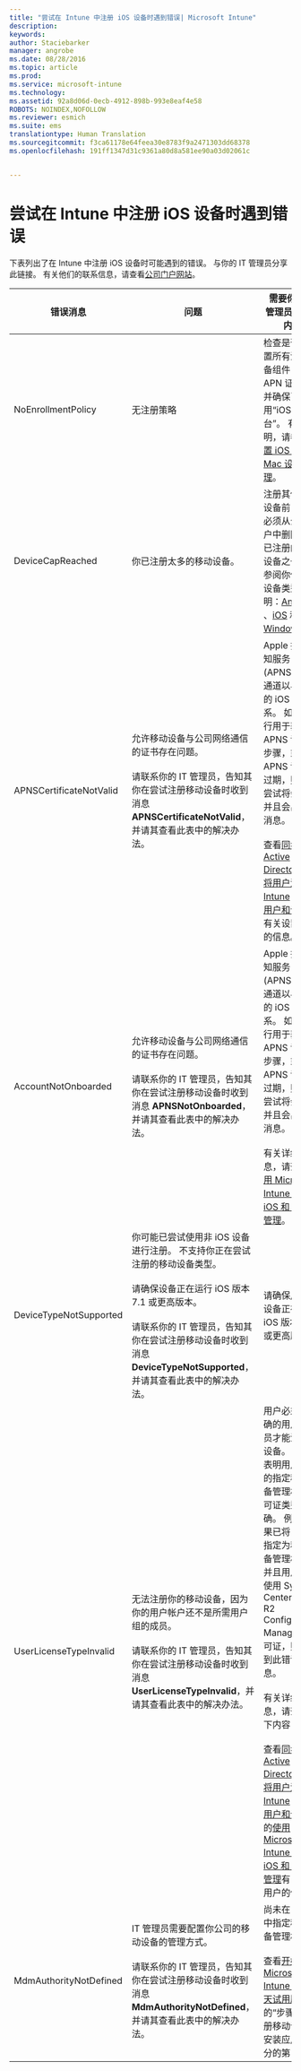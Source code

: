 ```yaml
---
title: "尝试在 Intune 中注册 iOS 设备时遇到错误| Microsoft Intune"
description: 
keywords: 
author: Staciebarker
manager: angrobe
ms.date: 08/28/2016
ms.topic: article
ms.prod: 
ms.service: microsoft-intune
ms.technology: 
ms.assetid: 92a8d06d-0ecb-4912-898b-993e8eaf4e58
ROBOTS: NOINDEX,NOFOLLOW
ms.reviewer: esmich
ms.suite: ems
translationtype: Human Translation
ms.sourcegitcommit: f3ca61178e64feea30e8783f9a2471303dd68378
ms.openlocfilehash: 191ff1347d31c9361a80d8a581ee90a03d02061c


---
```



# 尝试在 Intune 中注册 iOS 设备时遇到错误

下表列出了在 Intune 中注册 iOS 设备时可能遇到的错误。 与你的 IT 管理员分享此链接。 有关他们的联系信息，请查看[公司门户网站](http://portal.manage.microsoft.com)。

|错误消息|问题|需要你的 IT 管理员了解的内容|
|-----------------|---------|----------------------------------------------------------------------------------------------------------------------------------------------------------------|
|NoEnrollmentPolicy|无注册策略|检查是否已配置所有注册必备组件（比如 APN 证书），并确保已启用“iOS 平台”。 有关说明，请参阅[设置 iOS 和 Mac 设备管理](/intune/deploy-use/set-up-ios-and-mac-management-with-microsoft-intune)。|
|DeviceCapReached|你已注册太多的移动设备。|注册其他移动设备前，用户必须从公司门户中删除当前已注册的移动设备之一。 请参阅你使用的设备类型的说明：[Android ](unenroll-your-device-from-intune-android.md)、[iOS](unenroll-your-device-from-intune-ios.md) 和 [Windows](unenroll-your-device-from-intune-windows.md)。|
|APNSCertificateNotValid|允许移动设备与公司网络通信的证书存在问题。<br /><br />请联系你的 IT 管理员，告知其你在尝试注册移动设备时收到消息 **APNSCertificateNotValid**，并请其查看此表中的解决办法。|Apple 推送通知服务 (APNS) 提供通道以与注册的 iOS 设备联系。 如果未执行用于获取 APNS 证书的步骤，或者 APNS 证书已过期，则注册尝试将会失败并且会出现此消息。<br /><br />查看[同步 Active Directory 并将用户添加到 Intune](/Intune/Get-Started/start-with-a-paid-subscription-to-microsoft-intune-step-3) 和[组织用户和设备](/Intune/Get-Started/start-with-a-paid-subscription-to-microsoft-intune-step-5)中有关设置用户的信息。|
|AccountNotOnboarded|允许移动设备与公司网络通信的证书存在问题。<br /><br />请联系你的 IT 管理员，告知其你在尝试注册移动设备时收到消息 **APNSNotOnboarded**，并请其查看此表中的解决办法。|Apple 推送通知服务 (APNS) 提供通道以与注册的 iOS 设备联系。 如果未执行用于获取 APNS 证书的步骤，或者 APNS 证书已过期，则注册尝试将会失败并且会出现此消息。<br /><br />有关详细信息，请查看[使用 Microsoft Intune 设置 iOS 和 Mac 管理](/Intune/Deploy-use/set-up-ios-and-mac-management-with-microsoft-intune)。|
|DeviceTypeNotSupported|你可能已尝试使用非 iOS 设备进行注册。 不支持你正在尝试注册的移动设备类型。<br /><br />请确保设备正在运行 iOS 版本 7.1 或更高版本。<br /><br />请联系你的 IT 管理员，告知其你在尝试注册移动设备时收到消息 **DeviceTypeNotSupported**，并请其查看此表中的解决办法。|请确保用户的设备正在运行 iOS 版本 7.1 或更高版本。|
|UserLicenseTypeInvalid|无法注册你的移动设备，因为你的用户帐户还不是所需用户组的成员。<br /><br />请联系你的 IT 管理员，告知其你在尝试注册移动设备时收到消息 **UserLicenseTypeInvalid**，并请其查看此表中的解决办法。|用户必须是正确的用户组成员才能注册其设备。 此消息表明用户持有的指定移动设备管理机构许可证类型不正确。 例如，如果已将 Intune 指定为移动设备管理机构，并且用户正在使用 System Center 2012 R2 Configuration Manager 许可证，则将收到此错误消息。<br /><br />有关详细信息，请查看以下内容：<br /><br />查看[同步 Active Directory 并将用户添加到 Intune](/Intune/Get-Started/start-with-a-paid-subscription-to-microsoft-intune-step-3) 和[组织用户和设备](/Intune/Get-Started/start-with-a-paid-subscription-to-microsoft-intune-step-5)中的[使用 Microsoft Intune 设置 iOS 和 Mac 管理](/Intune/Deploy-use/set-up-ios-and-mac-management-with-microsoft-intune)有关设置用户的信息。|
|MdmAuthorityNotDefined|IT 管理员需要配置你公司的移动设备的管理方式。<br /><br />请联系你的 IT 管理员，告知其你在尝试注册移动设备时收到消息 **MdmAuthorityNotDefined**，并请其查看此表中的解决办法。|尚未在 Intune 中指定移动设备管理机构。<br /><br />查看[开始使用 Microsoft Intune 的 30 天试用版](/Intune/Understand-explore/get-started-with-a-30-day-trial-of-microsoft-intune)中的“步骤 6：注册移动设备并安装应用”部分的第 1 项。|





<!--HONumber=Sep16_HO1-->



